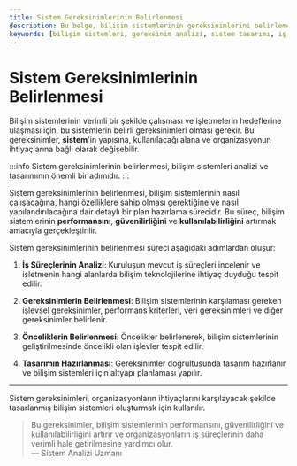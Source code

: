 ```yaml
---
title: Sistem Gereksinimlerinin Belirlenmesi
description: Bu belge, bilişim sistemlerinin gereksinimlerini belirlemenin önemini ve sürecini açıklamaktadır. Sistemin nasıl çalışacağı, hangi özelliklere sahip olması gerektiği ve nasıl yapılandırılacağına dair detaylı bilgiler sunulmaktadır.
keywords: [bilişim sistemleri, gereksinim analizi, sistem tasarımı, iş süreçleri, performans, güvenilirlik]
---
```


# Sistem Gereksinimlerinin Belirlenmesi

Bilişim sistemlerinin verimli bir şekilde çalışması ve işletmelerin hedeflerine ulaşması için, bu sistemlerin belirli gereksinimleri olması gerekir. Bu gereksinimler, **sistem**'in yapısına, kullanılacağı alana ve organizasyonun ihtiyaçlarına bağlı olarak değişebilir. 

:::info
Sistem gereksinimlerinin belirlenmesi, bilişim sistemleri analizi ve tasarımının önemli bir adımıdır.
:::

Sistem gereksinimlerinin belirlenmesi, bilişim sistemlerinin nasıl çalışacağına, hangi özelliklere sahip olması gerektiğine ve nasıl yapılandırılacağına dair detaylı bir plan hazırlama sürecidir. Bu süreç, bilişim sistemlerinin **performansını**, **güvenilirliğini** ve **kullanılabilirliğini** artırmak amacıyla gerçekleştirilir.

Sistem gereksinimlerinin belirlenmesi süreci aşağıdaki adımlardan oluşur:

1.  **İş Süreçlerinin Analizi**: Kuruluşun mevcut iş süreçleri incelenir ve işletmenin hangi alanlarda bilişim teknolojilerine ihtiyaç duyduğu tespit edilir.
    
2.  **Gereksinimlerin Belirlenmesi**: Bilişim sistemlerinin karşılaması gereken işlevsel gereksinimler, performans kriterleri, veri gereksinimleri ve diğer gereksinimler belirlenir.
    
3.  **Önceliklerin Belirlenmesi**: Öncelikler belirlenerek, bilişim sistemlerinin geliştirilmesinde öncelikli olan işlevler tespit edilir.
    
4.  **Tasarımın Hazırlanması**: Gereksinimler doğrultusunda tasarım hazırlanır ve bilişim sistemleri için altyapı planlaması yapılır.

---

Sistem gereksinimleri, organizasyonların ihtiyaçlarını karşılayacak şekilde tasarlanmış bilişim sistemleri oluşturmak için kullanılır. 

> Bu gereksinimler, bilişim sistemlerinin performansını, güvenilirliğini ve kullanılabilirliğini artırır ve organizasyonların iş süreçlerinin daha verimli hale getirilmesine yardımcı olur.  
> — Sistem Analizi Uzmanı